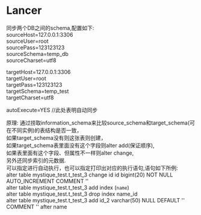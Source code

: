 # Lancer
同步两个DB之间的schema,配置如下:     
sourceHost=127.0.0.1:3306     
sourceUser=root     
sourcePass=123123123     
sourceSchema=temp_db     
sourceCharset=utf8     

targetHost=127.0.0.1:3306     
targetUser=root     
targetPass=123123123     
targetSchema=temp_test     
targetCharset=utf8     

autoExecute=YES //此处表明自动同步     

原理:
通过捞取information_schema来比较source_schema和target_schema(可在不同实例)的表结构是否一致，     
如果target_schema没有则这张表则创建，     
如果target_schema表里面没有这个字段则alter add(保证顺序),     
如果表里面有这个字段、但属性不一样则alter change,     
另外还同步索引的元数据.     
可以指定进行自动执行，也可以指定打印出对应的执行语句,语句如下所例:     
alter table mystique_test.t_test_3 change id id bigint(20) NOT NULL AUTO_INCREMENT COMMENT ''      
alter table mystique_test.t_test_3 add index (`name`)     
alter table mystique_test.t_test_3 drop index name_id     
alter table mystique_test.t_test_3 add id_2 varchar(50) NULL DEFAULT '' COMMENT '' after name     
